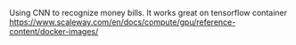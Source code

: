 Using CNN to recognize money bills.
It works great on tensorflow container
https://www.scaleway.com/en/docs/compute/gpu/reference-content/docker-images/
